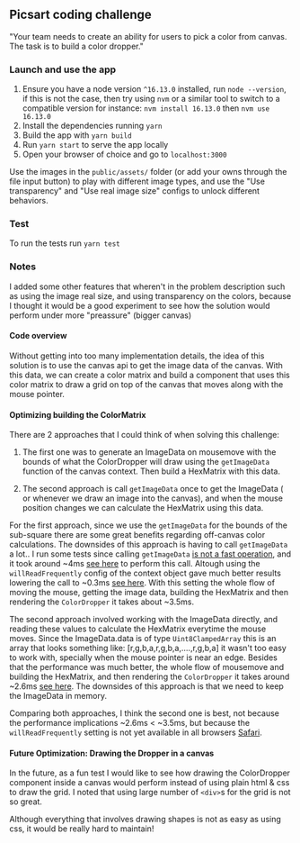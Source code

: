 ## Picsart coding challenge

"Your team needs to create an ability for users to pick a color from canvas.
The task is to build a color dropper."

### Launch and use the app

1. Ensure you have a node version `^16.13.0` installed, run `node --version`, if this is not the case,
   then try using `nvm` or a similar tool to switch to a compatible version
   for instance:  `nvm install 16.13.0` then `nvm use 16.13.0`
2. Install the dependencies running `yarn` 
3. Build the app with `yarn build`
4. Run `yarn start` to serve the app locally
5. Open your browser of choice and go to `localhost:3000`

Use the images in the `public/assets/` folder (or add your owns through the file input button) 
to play with different image types, and use the "Use transparency" and "Use real image size"
configs to unlock different behaviors.

### Test
To run the tests run `yarn test`


### Notes

I added some other features that wheren't in the problem description
such as using the image real size, and using transparency on the colors, because I thought it 
would be a good experiment to see how the solution would perform under more "preassure" (bigger canvas)

#### Code overview

Without getting into too many implementation details, the idea of this solution is to use the canvas api
to get the image data of the canvas. With this data, we can create a color matrix
and build a component that uses this color matrix to draw a grid on top of the canvas that moves
along with the mouse pointer.


#### Optimizing building the ColorMatrix

There are 2 approaches that I could think of when solving this challenge:

1. The first one was to generate an ImageData on mousemove with the bounds of what the ColorDropper
will draw using the `getImageData` function of the canvas context. 
Then build a HexMatrix with this data.

2. The second approach is call `getImageData` once to get the ImageData ( or whenever we draw an image into the canvas),
and when the mouse position changes we can calculate the HexMatrix using this data.


For the first approach, since we use the `getImageData` for the bounds of the sub-square there are
some great benefits regarding off-canvas color calculations. The downsides of this approach
is having to call `getImageData` a lot.. I run some tests since calling `getImageData`
[is not a fast operation](https://stackoverflow.com/a/19502117/5794675),  and it took around
~4ms [see here](/benchmarks/without-willreadfrequently.png) to perform this call.
Altough using the `willReadFrequently` config of the context object gave much better results 
lowering the call to ~0.3ms [see here](/benchmarks/with-willreadfrequently).
With this setting the whole flow of moving the mouse, getting the 
image data, building the HexMatrix and then rendering the `ColorDropper` it takes about ~3.5ms.

The second approach involved working with the ImageData directly, and reading these values
to calculate the HexMatrix everytime the mouse moves. Since the ImageData.data is of type
`Uint8ClampedArray` this is an array that looks something like: [r,g,b,a,r,g,b,a,....,r,g,b,a]
it wasn't too easy to work with, specially when the mouse pointer is near an edge. Besides that
the performance was much better, the whole flow of mousemove and building the HexMatrix, and
then rendering the `ColorDropper` it takes around ~2.6ms [see here](benchmarks/approach2-flow.png). 
The downsides of this approach is that we need to keep the ImageData in memory.

Comparing both approaches, I think the second one is best, not because the performance 
implications ~2.6ms < ~3.5ms, but because the `willReadFrequently` setting is not yet available
in all browsers [Safari](https://bugs.webkit.org/show_bug.cgi?id=244117).


#### Future Optimization: Drawing the Dropper in a canvas
In the future, as a fun test I would like to see how drawing the ColorDropper component inside a canvas
would perform instead of using plain html & css to draw the grid. I noted that using large number
of `<div>`s for the grid is not so great.

Although everything that involves drawing shapes is not as easy as using css,
it would be really hard to maintain!
